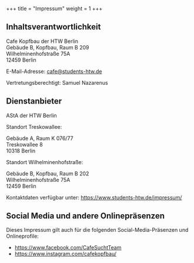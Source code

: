 +++
title = "Impressum"
weight = 1
+++

## Inhaltsverantwortlichkeit

Cafe Kopfbau der HTW Berlin\
Gebäude B, Kopfbau, Raum B 209\
Wilhelminenhofstraße 75A\
12459 Berlin

E-Mail-Adresse: cafe@students-htw.de

Vertretungsberechtigt: Samuel Nazarenus

## Dienstanbieter

AStA der HTW Berlin

Standort Treskowallee:

Gebäude A, Raum K 076/77\
Treskowallee 8\
10318 Berlin

Standort Wilhelminenhofstraße:

Gebäude B, Kopfbau, Raum B 202\
Wilhelminenhofstraße 75A\
12459 Berlin

Kontaktdaten verfügbar unter: https://www.students-htw.de/impressum/

## Social Media und andere Onlinepräsenzen

Dieses Impressum gilt auch für die folgenden Social-Media-Präsenzen und Onlineprofile:

* https://www.facebook.com/CafeSuchtTeam
* https://www.instagram.com/cafekopfbau/
